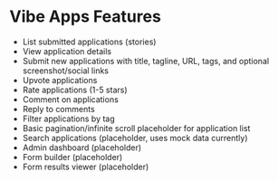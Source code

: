 # Vibe Apps Features

- List submitted applications (stories)
- View application details
- Submit new applications with title, tagline, URL, tags, and optional screenshot/social links
- Upvote applications
- Rate applications (1-5 stars)
- Comment on applications
- Reply to comments
- Filter applications by tag
- Basic pagination/infinite scroll placeholder for application list
- Search applications (placeholder, uses mock data currently)
- Admin dashboard (placeholder)
- Form builder (placeholder)
- Form results viewer (placeholder)
